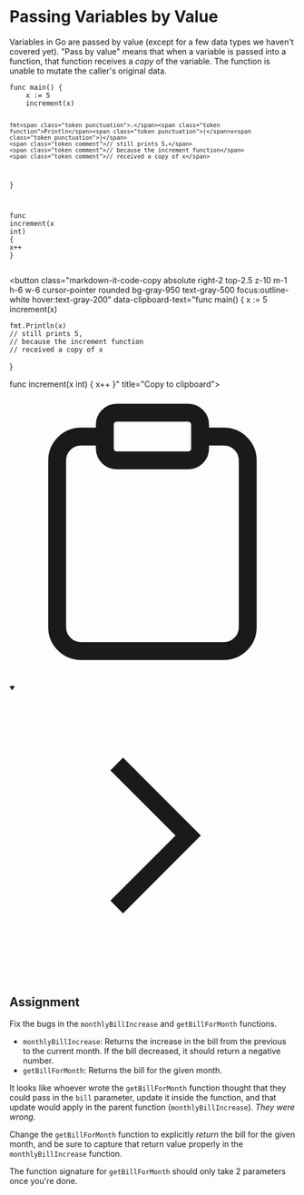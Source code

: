 <h1>Passing Variables by Value</h1>
<p>Variables in Go are passed by value (except for a few data types we haven't covered yet). "Pass by value" means that when a variable is passed into a function, that function receives a <em>copy</em> of the variable. The function is unable to mutate the caller's original data.</p>

<div style="position: relative; isolation: isolate;">
  <pre class="language-go" tabindex="0"><code class="language-go"><span class="token tag">func</span> <span class="token function">main</span><span class="token punctuation">(</span><span class="token punctuation">)</span> <span class="token punctuation">{</span>
    x <span class="token operator">:=</span> <span class="token number">5</span>
    <span class="token function">increment</span><span class="token punctuation">(</span>x<span class="token punctuation">)</span>

    fmt<span class="token punctuation">.</span><span class="token function">Println</span><span class="token punctuation">(</span>x<span class="token punctuation">)</span>
    <span class="token comment">// still prints 5,</span>
    <span class="token comment">// because the increment function</span>
    <span class="token comment">// received a copy of x</span>
<span class="token punctuation">}</span>

<span class="token tag">func</span> <span class="token function">increment</span><span class="token punctuation">(</span>x <span class="token builtin">int</span><span class="token punctuation">)</span> <span class="token punctuation">{</span>
    x<span class="token operator">++</span>
<span class="token punctuation">}</span>
</code></pre>

  <button class="markdown-it-code-copy absolute right-2 top-2.5 z-10 m-1 h-6 w-6 cursor-pointer rounded bg-gray-950 text-gray-500 focus:outline-white hover:text-gray-200" data-clipboard-text="func main() {
    x := 5
    increment(x)

    fmt.Println(x)
    // still prints 5,
    // because the increment function
    // received a copy of x
}

func increment(x int) {
    x++
}" title="Copy to clipboard">
    <svg data-slot="icon" aria-hidden="true" fill="none" stroke-width="1.5" stroke="currentColor" viewBox="0 0 24 24" xmlns="http://www.w3.org/2000/svg">
      <rect width="8" height="4" x="8" y="2" rx="1" ry="1"></rect><path d="M16 4h2a2 2 0 0 1 2 2v14a2 2 0 0 1-2 2H6a2 2 0 0 1-2-2V6a2 2 0 0 1 2-2h2"></path>
  </svg>
  </button>
</div>
<details open="">
<summary>

<svg class="details-icon" xmlns="http://www.w3.org/2000/svg" fill="none" viewBox="0 0 24 24" stroke-width="1.5" stroke="currentColor">
  <path d="m9 18 6-6-6-6"></path>
</svg>
<h2>Assignment</h2>
</summary>
<p>Fix the bugs in the <code>monthlyBillIncrease</code> and <code>getBillForMonth</code> functions.</p>
<ul>
<li><code>monthlyBillIncrease</code>: Returns the increase in the bill from the previous to the current month. If the bill decreased, it should return a negative number.</li>
<li><code>getBillForMonth</code>: Returns the bill for the given month.</li>
</ul>
<p>It looks like whoever wrote the <code>getBillForMonth</code> function thought that they could pass in the <code>bill</code> parameter, update it inside the function, and that update would apply in the parent function (<code>monthlyBillIncrease</code>). <em>They were wrong</em>.</p>
<p>Change the <code>getBillForMonth</code> function to explicitly <em>return</em> the bill for the given month, and be sure to capture that return value properly in the <code>monthlyBillIncrease</code> function.</p>
<p>The function signature for <code>getBillForMonth</code> should only take 2 parameters once you're done.</p>
</details>
